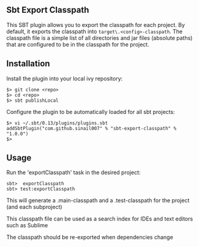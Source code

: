 Sbt Export Classpath
--------------------

This SBT plugin allows you to export the classpath for each project.  By default, it exports the classpath into `target\.<config>-classpath`.  The classpath file is a simple list of all directories and jar files (absolute paths) that are configured to be in the classpath for the project.

Installation
------------

Install the plugin into your local ivy repository:
```
$> git clone <repo>
$> cd <repo>
$> sbt publishLocal
```

Configure the plugin to be automatically loaded for all sbt projects:
```
$> vi ~/.sbt/0.13/plugins/plugins.sbt
addSbtPlugin("com.github.sinail007" % "sbt-export-classpath" % "1.0.0")
$>
```

Usage
-----

Run the 'exportClasspath' task in the desired project:
```
sbt>  exportClasspath
sbt> test:exportClasspath
```

This will generate a .main-classpath and a .test-classpath for the project (and each subproject)

This classpath file can be used as a search index for IDEs and text editors such as Sublime

The classpath should be re-exported when dependencies change





